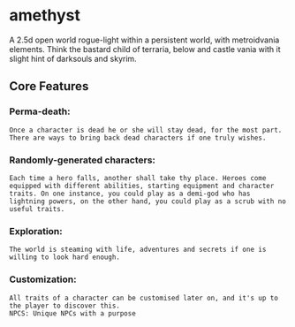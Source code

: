 # amethyst
A 2.5d open world rogue-light within a persistent world, with metroidvania elements. Think the bastard child of terraria, below and castle vania with it slight hint of darksouls and skyrim.

## Core Features

### Perma-death: 
```
Once a character is dead he or she will stay dead, for the most part. There are ways to bring back dead characters if one truly wishes.
```
### Randomly-generated characters: 
```
Each time a hero falls, another shall take thy place. Heroes come equipped with different abilities, starting equipment and character traits. On one instance, you could play as a demi-god who has lightning powers, on the other hand, you could play as a scrub with no useful traits.
```
### Exploration: 
```
The world is steaming with life, adventures and secrets if one is willing to look hard enough.
```

### Customization: 
```
All traits of a character can be customised later on, and it's up to the player to discover this.
NPCS: Unique NPCs with a purpose
```
